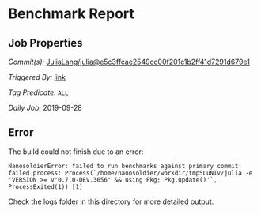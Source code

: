 # Benchmark Report

## Job Properties

*Commit(s):* [JuliaLang/julia@e5c3ffcae2549cc00f201c1b2ff41d7291d679e1](https://github.com/JuliaLang/julia/commit/e5c3ffcae2549cc00f201c1b2ff41d7291d679e1)

*Triggered By:* [link](https://github.com/JuliaLang/julia/commit/e5c3ffcae2549cc00f201c1b2ff41d7291d679e1#commitcomment-35274720)

*Tag Predicate:* `ALL`

*Daily Job:* 2019-09-28

## Error

The build could not finish due to an error:

```
NanosoldierError: failed to run benchmarks against primary commit: failed process: Process(`/home/nanosoldier/workdir/tmp5LuNIv/julia -e 'VERSION >= v"0.7.0-DEV.3656" && using Pkg; Pkg.update()'`, ProcessExited(1)) [1]
```

Check the logs folder in this directory for more detailed output.

